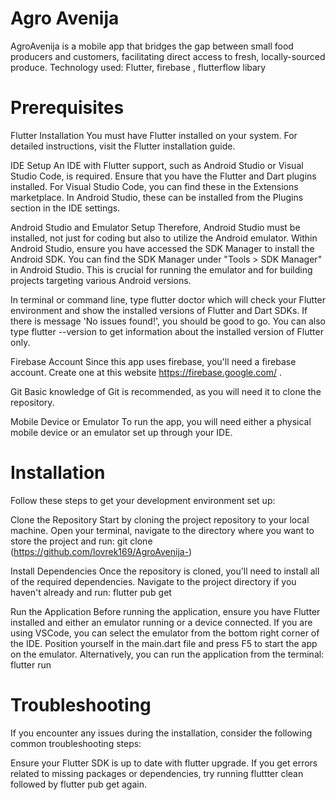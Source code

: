 
# Agro Avenija
AgroAvenija is a mobile app that bridges the gap between small food producers and customers, facilitating direct access to fresh, locally-sourced produce. Technology used: Flutter, firebase , flutterflow libary
# Prerequisites

Flutter Installation
You must have Flutter installed on your system. For detailed instructions, visit the Flutter installation guide.

IDE Setup
An IDE with Flutter support, such as Android Studio or Visual Studio Code, is required. Ensure that you have the Flutter and Dart plugins installed. For Visual Studio Code, you can find these in the Extensions marketplace. In Android Studio, these can be installed from the Plugins section in the IDE settings.

Android Studio and Emulator Setup
Therefore, Android Studio must be installed, not just for coding but also to utilize the Android emulator. Within Android Studio, ensure you have accessed the SDK Manager to install the Android SDK. You can find the SDK Manager under "Tools > SDK Manager" in Android Studio. This is crucial for running the emulator and for building projects targeting various Android versions.

In terminal or command line, type flutter doctor which will check your Flutter environment and show the installed versions of Flutter and Dart SDKs. If there is message 'No issues found!', you should be good to go. You can also type flutter --version to get information about the installed version of Flutter only.

Firebase  Account
Since this app uses firebase, you'll need a firebase account. Create one at this website 
https://firebase.google.com/ .

Git
Basic knowledge of Git is recommended, as you will need it to clone the repository.

Mobile Device or Emulator
To run the app, you will need either a physical mobile device or an emulator set up through your IDE.

# Installation

Follow these steps to get your development environment set up:

Clone the Repository
Start by cloning the project repository to your local machine. Open your terminal, navigate to the directory where you want to store the project and run:
git clone (https://github.com/lovrek169/AgroAvenija-)

Install Dependencies
Once the repository is cloned, you'll need to install all of the required dependencies. Navigate to the project directory if you haven't already and run:
flutter pub get

Run the Application
Before running the application, ensure you have Flutter installed and either an emulator running or a device connected.
If you are using VSCode, you can select the emulator from the bottom right corner of the IDE.
Position yourself in the main.dart file and press F5 to start the app on the emulator.
Alternatively, you can run the application from the terminal:
flutter run

# Troubleshooting

If you encounter any issues during the installation, consider the following common troubleshooting steps:

Ensure your Flutter SDK is up to date with flutter upgrade.
If you get errors related to missing packages or dependencies, try running fluttter clean followed by flutter pub get again.
